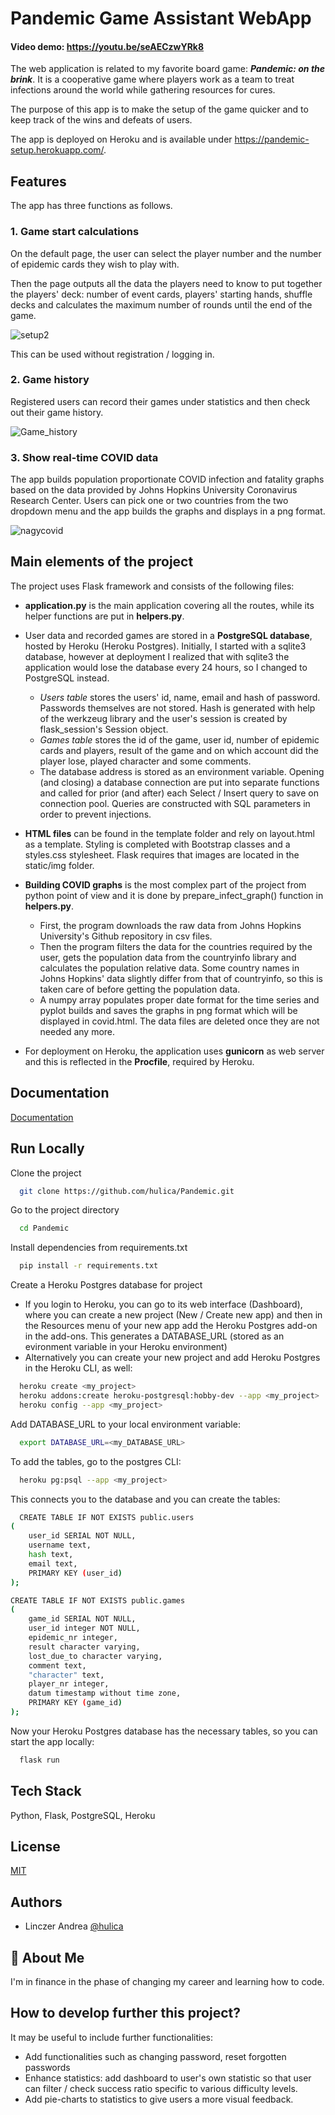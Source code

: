 # Pandemic Game Assistant WebApp

#### Video demo: https://youtu.be/seAECzwYRk8

The web application is related to my favorite board game: **_Pandemic: on the brink_**. It is a cooperative game where players work as a team to treat infections around the world while gathering resources for cures.

The purpose of this app is to make the setup of the game quicker and to keep track of the wins and defeats of users.

The app is deployed on Heroku and is available under https://pandemic-setup.herokuapp.com/.

## Features

The app has three functions as follows.

### 1. Game start calculations

On the default page, the user can select the player number and the number of epidemic cards they wish to play with.

Then the page outputs all the data the players need to know to put together the players' deck: number of event cards, players' starting hands, shuffle decks and calculates the maximum number of rounds until the end of the game.

![setup2](https://user-images.githubusercontent.com/77074609/132104446-023def05-3fc9-4106-b139-a0a7b465a805.jpg)

This can be used without registration / logging in.

### 2. Game history

Registered users can record their games under statistics and then check out their game history.

![Game_history](https://user-images.githubusercontent.com/77074609/132104087-aa52fa4c-54f6-4b65-8845-9a4e8864cd48.jpg)

### 3. Show real-time COVID data

The app builds population proportionate COVID infection and fatality graphs based on the data provided by Johns Hopkins University Coronavirus Research Center.
Users can pick one or two countries from the two dropdown menu and the app builds the graphs and displays in a png format.

![nagycovid](https://user-images.githubusercontent.com/77074609/132104324-ef3856b9-78d8-4654-9f8e-dd56625341be.jpg)

## Main elements of the project

The project uses Flask framework and consists of the following files:

- **application.py** is the main application covering all the routes, while its helper functions are put in **helpers.py**.

- User data and recorded games are stored in a **PostgreSQL database**, hosted by Heroku (Heroku Postgres). Initially, I started with a sqlite3 database, however at deployment I realized that with sqlite3 the application would lose the database every 24 hours, so I changed to PostgreSQL instead.

  - _Users table_ stores the users' id, name, email and hash of password. Passwords themselves are not stored. Hash is generated with help of the werkzeug library and the user's session is created by flask_session's Session object.
  - _Games table_ stores the id of the game, user id, number of epidemic cards and players, result of the game and on which account did the player lose, played character and some comments.
  - The database address is stored as an environment variable. Opening (and closing) a database connection are put into separate functions and called for prior (and after) each Select / Insert query to save on connection pool. Queries are constructed with SQL parameters in order to prevent injections.

- **HTML files** can be found in the template folder and rely on layout.html as a template. Styling is completed with Bootstrap classes and a styles.css stylesheet. Flask requires that images are located in the static/img folder.

- **Building COVID graphs** is the most complex part of the project from python point of view and it is done by prepare_infect_graph() function in **helpers.py**.
  - First, the program downloads the raw data from Johns Hopkins University's Github repository in csv files.
  - Then the program filters the data for the countries required by the user, gets the population data from the countryinfo library and calculates the population relative data. Some country names in Johns Hopkins' data slightly differ from that of countryinfo, so this is taken care of before getting the population data.
  - A numpy array populates proper date format for the time series and pyplot builds and saves the graphs in png format which will be displayed in covid.html. The data files are deleted once they are not needed any more.
- For deployment on Heroku, the application uses **gunicorn** as web server and this is reflected in the **Procfile**, required by Heroku.

## Documentation

[Documentation](https://github.com/hulica/Pandemic)

## Run Locally

Clone the project

```bash
  git clone https://github.com/hulica/Pandemic.git
```

Go to the project directory

```bash
  cd Pandemic
```

Install dependencies from requirements.txt

```bash
  pip install -r requirements.txt
```

Create a Heroku Postgres database for project

- If you login to Heroku, you can go to its web interface (Dashboard), where you can create a new project (New / Create new app) and then in the Resources menu of your new app add the Heroku Postgres add-on in the add-ons. This generates a DATABASE_URL (stored as an evironment variable in your Heroku environment)
- Alternatively you can create your new project and add Heroku Postgres in the Heroku CLI, as well:

```bash
  heroku create <my_project>
  heroku addons:create heroku-postgresql:hobby-dev --app <my_project>
  heroku config --app <my_project>
```

Add DATABASE_URL to your local environment variable:

```bash
  export DATABASE_URL=<my_DATABASE_URL>
```

To add the tables, go to the postgres CLI:

```bash
  heroku pg:psql --app <my_project>
```

This connects you to the database and you can create the tables:

```bash
  CREATE TABLE IF NOT EXISTS public.users
(
    user_id SERIAL NOT NULL,
    username text,
    hash text,
    email text,
    PRIMARY KEY (user_id)
);

CREATE TABLE IF NOT EXISTS public.games
(
    game_id SERIAL NOT NULL,
    user_id integer NOT NULL,
    epidemic_nr integer,
    result character varying,
    lost_due_to character varying,
    comment text,
    "character" text,
    player_nr integer,
    datum timestamp without time zone,
    PRIMARY KEY (game_id)
);
```

Now your Heroku Postgres database has the necessary tables, so you can start the app locally:

```bash
  flask run
```

## Tech Stack

Python, Flask, PostgreSQL, Heroku

## License

[MIT](https://choosealicense.com/licenses/mit/)

## Authors

- Linczer Andrea [@hulica](https://github.com/hulica)

## 🚀 About Me

I'm in finance in the phase of changing my career and learning how to code.

## How to develop further this project?

It may be useful to include further functionalities:

- Add functionalities such as changing password, reset forgotten passwords
- Enhance statistics: add dashboard to user's own statistic so that user can filter / check success ratio specific to various difficulty levels.
- Add pie-charts to statistics to give users a more visual feedback.
